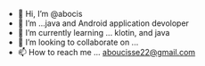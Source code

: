 - 👋 Hi, I’m @abocis
- 👀 I’m  ...java and Android application devoloper 
- 🌱 I’m currently learning ... klotin, and java 
- 💞️ I’m looking to collaborate on ...
- 📫 How to reach me ... aboucisse22@gmail.com

<!---
abocis/abocis is a ✨ special ✨ repository because its `README.md` (this file) appears on your GitHub profile.
You can click the Preview link to take a look at your changes.
--->
